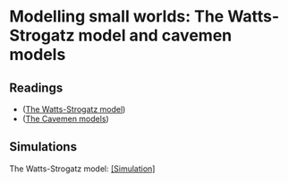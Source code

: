# **Modelling small worlds: The Watts-Strogatz model and cavemen models**

## Readings
- ([The Watts-Strogatz model](https://www.nature.com/articles/30918))
- ([The Cavemen models](https://www.jstor.org/stable/10.1086/210318))


## Simulations

The Watts-Strogatz model: [[Simulation]](www.netlogoweb.org/launch)
